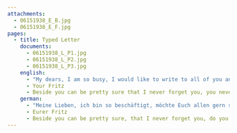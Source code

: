 ```yaml
---
attachments:
  - 06151938_E_B.jpg
  - 06151938_E_F.jpg
pages:
  - title: Typed Letter
    documents:
      - 06151938_L_P1.jpg
      - 06151938_L_P2.jpg
      - 06151938_L_P3.jpg
    english:
      - "My dears, I am so busy, I would like to write to all of you and would also like that my letter travels with today departing Bremen. Therefore, like last time, I take refuge in the \"family letter\". This should not become a habit, at least as long as my dear wife is still there. Yes, my dear Evchen, you have a right to a separate letter, all for you alone and will get it back soon. I got 10 letters today with Bremen. How should a person be able to answer that. Among them was the von Evchen vom 6.6 as well as picture postcard v. Ammelshain, the Nieheim 6.6 and the Rostock 7.6. First of all I would like to mention that I disagree with you lb.Grete. Apart from a few rows, you only wrote 1/2 a page under a letter from Mama. I hardly believe that post has been lost here. If you wrote meanwhile, that would be the only letter. I am sorry that you are not satisfied with my letters in general. Unfortunately, I am unable to produce reports as they are to be read in the C.V.Zeitung. It may sound paradoxical that on the one hand I am unemployed, on the other hand I have no time to make a mood report. I have told you how I spend my days, and besides, our current correspondence can only be handled as a question and answer game. I repeat, however, that in the morning I drive to the city and spend the mornings there to find a position. Of course, I relax in between times for an hour. You have to do everything verbally and in writing. As a result, I have a lot to walk and write too. I have waited more than once for 5 to 10 times 3 hours for someone and then did not speak to him. I feel healthier in Germany than in Germany, and by no means uncomfortable with the way one has to look for a job here. I had imagined it that way. I could already have been in positions, but I did not want them, because I have something in mind and have enough time to pursue this goal for the time being. If I do not feel like chasing or the weather is too warm for me, I lie on the lazy skin. Especially you, lb.Mama, other I know that you are worried, I would like to say that I feel very well, and that I am satisfied and glad that I am here. I do not know if you disbelieve Thomas believe me, but unfortunately I can not do anything but assure you. I could write, I found a job and earn 30D. the week. But why? I'm so happy too, because things have not turned out so far that I'm somehow anxious. Your letters, Lama and Grete, make the impression that there are still many things to tell, but you refuse them for any reason whatsoever. You are welcome to write everything that happens to me. I am not so squeamish and besides, I am of the opinion that I am not doing things for things in which I can not change at all. What is the Kamp doing? What Gentzsch? What the sold garden? What else is new in Nieheim? Greetings to all acquaintances, You know who comes into question. Please tell me to write to him in about 8 days because I still have a meeting for Helmut. However, today I can say that this thing is not very promising. Dear Suse, Mr. L. has written me a nice letter. I will occasionally answer him. As for Mr Friedlander, Grete is not right. You did it right. Here it means either - order. Have I already written a headhound letter? I do not think so. The only thing that bothers me about this life is that Evchen is sitting over there. But I hope you. lb.Evchen, in September at the latest here. Do not listen so much to Frl.L in this regard. If you have the aff. have, do you prefer it. You only have to go to the consul and tell him how things are with us, then you get out of line. This is not a joke but a fact. I hope that I have the aff. can send in 10-14 days. Certainly it is not. I hope you are convinced that I am doing everything to reduce the waiting time. I can not give you any advice on how best to educate yourself economically. I do not understand it and have to leave that to you. You do not need to be a perfect housewife, just to know what's going on in the kitchen and in the house. Of course you know that, says Mama Rath, but I think you should know it more thoroughly. Surely you will be glad in Nieheim, if you get him, but because of the awakening you do not need to travel there. Your mother can do that as well as mine! I also had a letter from G. He is more interested in America. Since you must have been wrong. I will tick the desired films with the next post. I write this letter to L., and when I go home, the letter certainly does not reach Bremen. I did not contact Dr. Lindemann, but I had the intention to do it and will do it shortly. Greetings please. Ury heartily from me and tell her, she would get a letter later, when the times would be quieter. From. Heart I had a short but nice letter. I did not think he could write such a letter. Order him a nice greeting, tell him, I thanked him very much for his letter and would write to him soon. Dr.Hallemann is the only one I have not visited yet, I go to see him these days. It did not work that way. Do not buy elekt. Stove. If you can get an iron for 110 volts AC (my cousin just says it would be irrelevant to ironing whether they are for DC or Wcc current) buy it. Otherwise not. I do not want to mix with your light clothes. Buy what you need. I just did not advise you to buy too much. It's too hard to put that stuff in here. Of Franken I have not heard the least. As good as G., he could have written me some rhymes as well. Please get me the Adrsse. Write me a bit more English, so you can practice. Do not be so anxious about it for God's sake. Only from speaking. Reading, writing is learned, but not when you shut your mouth. The few lines were very nice, almost without mistakes. Taking a little trip does not mean to make a trip but to take a trip. As a result, it says: We took a trip to Kleinsteigberg, Maked, as you write, there is not super-skin but made. The correct Gisela. I thank you very much for your Breif, but still noticed that it's haven '5 means. But J am sorry, there's another little mistake in it, just a fery sligt one. You have to say: J hope you have not forgotten me, But I'm sorry, that's immaterial. I hope that you are all well, and that you have no complaints otherwise. Best wishes to all of you"
      - Your Fritz
      - Beside you can be pretty sure that I never forget you, you never understand
    german:
      - "Meine Lieben, ich bin so beschäftigt, möchte Euch allen gern schreiben und möchte ausserdem, dass mein Brief mit der heute abgehenden Bremen reist.  Deshalb nehme ich wie das letzte Mal meine Zuflucht zu dem \"Familienbrief\". Das soll keine Gewohnheit werden, wenigstens solange nicht, wie meine liebe Frau noch dort ist. Jawohl, mein liebes Evchen, Du hast ein Anrecht auf einen separaten Brief, ganz für Dich alleine und bekommst ihn auch demnächst wieder. Jch habe heute mit der Bremen 10 Briefe bekommen. Wie soll ein Mensch die beantworten Können. Darunter war der von Evchen vom 6.6 sowie Ansichtskarte v. Ammelshain, der von Nieheim vom 6.6 und der von Rostock vom 7.6. Vorab möchte ich erwähnen, dass ich mit Dir lb.Grete, nicht übereinstimme. Du hast abgesehen von ein paar Reihen nur einmal 1/2 Seite unter einen Brief von Mama geschrieben. Jch glaube kaum, dass Post nach hier verloren gegangen ist. Solltest Du indessen geschrieben haben, wäre das der einzige Brief. Es tut mir leid, dass Jhr mit meinen Briefen im Allgemeinen nicht zufrieden seid. Leider bin ich nicht in der Lage, Berichte zu verfertigen, wie sie ih der C.V.Zeitung zu lesen sind. Es mag auch paradox klingen, dass ich einerseits stellungslos bin, andererseits keine Zeit habe, einen Stimmungsbericht anzufertigen. Jch abe Euch mitgeteilt, wie ich meine Tage verbringe und im Uebrigen kann sich unsere momentane Korrespondenz nur als Frage- und Antwortspiel abwickeln. Jch wiederhole indessen, dass ich morgens zur Stadt fahre, mich dort den gangzen Tag aufhalte, um eine Stellung zu finden. Natürlich ruhe ich mich zwischendurch mal l Stunde aus. Man muss alles mündlich und schriftlich machen. Jnfolgedessen habe ich viel zu laufen und auch zu schreiben. Jch habe mehr als einmal 5 bis 10 mal 3 Stunden auf jemand gewartet und ihn dann doch nicht gesprochen. Jch fühle mich gesundheitlich besser als in Deutchland und bind durch die Art, wie man sich hier eine Arbeit suchen muss, in keiner Weise unangenehm berührt. Jch hatte es mir so vorgestellt. Jch hätte schon Stellungen haben können, wollte sie aber nicht, weil ich was Bestimmtes im Auge habe und Zeit genug habe, dieses Ziel vorläufig zu verfolgen. Wenn ich keine Lust mehr habe zu jagen oder das Wetter ist mir zu warm, lege ich mich auf die faule Haut. Besonders Dir,  lb.Mama, vonnder ich weiss, dass Du Dir Sorgen machst, möchte ich sagen, dass ich mich sehr wohl fühle, und dass ich zufrieden bin und froh, dass ich hier bin. Jch weiss nicht, ob Du ungläubiger Thomas mir das glaubst, aber leider kann ich nichts tun als es Dir versichern. Jch könnte ja schreiben, ich habe eine Stellung gefunden und verdiene 30D. die Woche. Aber warum denn? Jch bin auch so zufrieden, weil die Dinge sich bisher nicht so gezeigt haben, dass mir irgendwie bange wäre. Eure Briefe l.Mama und Grete machen den Eindruch, als ob da noch manches mitzuteilen wäre, was Jhr aber aus irgendwelchen Rücksichten auf mich unterschlagt. Jhr dürft mir ruhig alles schreiben, was vorgeht. Jch bin nicht so zimperlich und ausserdam stehe ich auf dem Standpunkt, dass ich mich nicht wegen Sachen meschugge mache, an denen ich rein garnichts ändern kann. Was macht der Kamp? Was Gentzsch? Was der verkaufte Garten? Was gibt es sonstNeues in Nieheim? Schöne Grüsse an alle Bekannten, Jhr wisst, wer dafür in Frage kommt. Sagt bitte dass ich ihm in ca 8 Tageb schreiben, weil ich noch eine Besprechung wegen Helmut habe. Heute kann ich allerdings schon sagen, dass diese Sache wenig aussichtsvoll ist. Liebe Suse, Herr L. hat mir geschrieben, einen netten Brief. Jch werde ihm gelegentlich mal antworten. Was Herrn Friedländer anbetrifft, so hat Grete nicht Recht. Du hast es richtig gemacht. Hier heisst es entweder - order. Habe ich schon einen Kopfhängerischen Brief geschrieben? Jch denke garnicht daran. Das einzige, was mich an diesem Leben stört ist, dass Evchen drüben sitzt. Jch hoffe indessen, dass Du. lb.Evchen, im September spätestens hier sein kannst. Hör in dieser Beziehung nicht so viel auf Frl.L. Wenn Du das Aff. hast, kommst Du bevorzugt dran. Du brauvhst nur zum Konsul zu gehen und ihm sagen, wie die Dinge bei uns liegen, Dann kommst Du ausser der Reihe dran. Das ist kein Scherz sondern Tatsache. Jch hoffe, dass ich das Aff. in 10-14 Taggen schicken kann. Bestimmt ist es nicht. Du bist hoffentlich davon überzeugt, dass ich alles tue, um die Wartezeit abzukürzen. Jch kann Dir keinen Rat geben, wie Du Dich am besten haushälterisch ausbildest. Jch verstehe nichts davon und muss das Dir selbst überlassen. Du brauchst keine perfekte Hausfrau zu sein sondern nur zu wissen, wie es in Küche und Haus zugeht. Natürlich weisst Du das, sagt Mama Rath, aber ich meine, Du solltrst es gründlicher wissen. Sicher werden sie sich in Nieheim freuen, wenn Du himkommst, aber wegen des Einweckens brauchst Du nicht hinzureisen. Das kann doch Deine Mutter ebensogut wie meine! Von G. hatte ich auch einen Brief. Er ist sher an Amerika interessiert. Da musst Du Dich geirrt haben. Die gewünschten Filme sichicken ich mit der nächsten Post. Jch schreibe diesen Brief bei L. und wenn ich nachmal nach Hause gehe, erreicht der Brief bestimmt die Bremen nicht mehr. Bei Dr.Lindemann habe ich mich nicht gemeldet, hatte aber die Absicht, es zu tun und werde es in Kürze machen. Grüsse bitte Frau Dr. Ury herzlich von mir und sage ihr, sie bekäme später einen Brief, wenn die Zeiten ruhiger wären. Von. Herz hatte ich einen kurzen, aber netten Brief. Jch dachte garnicht, dass er so einen Brief schreiben könnte. Bestele aich ihm einen schönen Gruss, sage ihm,  ich dankte sehr für seinen Brief und würde ihm demnächst selbst schreiben. Dr.Hallemann ist der einzige, den ich noch nicht besucht habe, ich gehe dieser Tage mal zu ihm. Es hat sich nicht so gemacht. Kaufe keine elekt. Kocher. Wenn Du ein Bügeleisen für 110 Volt Wechselstrom (mein Vetter sagt gerade, es wäre bei Bügelseien gleichgültig, ob sie für Gleich- oder Wehcselstrom eingericht seien) bekommen kannst kaufe es. Sonst nicht. Jch will mich nicht in Deine leichten Kleider mischen. Kaufe Dir, was Du brauchst. Jch wollte Dir nur abraten, zu viel zu kaufen. Es ist zu schwer, das Zeug hier alles unterzubringen. Von Franken habe ich noch nicht das Geringst gehört. Genau so gut wie an G. hätte er mir auch ein paar Reiehn schreiben können. Bitte besorge mir doch mal die Adrsse. Schreibe mir öfter ein bisschen Englisch, damit kannst Du Dich üben. Sei um Gotteswillen nicht so ängstlich damit. Nur vom Sprechen. Lesen, Schreiben lernt man, nicht aber wenn man den Mund zuhält. Die paar Zeilen waren ganz nett, fast ohne Fehler. Einen kleinen Ausflug machen heisst nicht to make a trip sondern to take a trip. Jnfolgedessen heisst es: we took a trip to Kleinsteigberg, Maked, wie Du es schreibst, gibt es überhautnicht sondern made. Die korrekte Gisela. der ich recht schön für ihren Breif danke, hats doch noch gemerkt, dass es haven '5 heisst. But J am sorry, there es still another little mistake in it, just a fery sligt one. You have to say: J hope jau haven't forgotten me, Not me forgotten, But as J said, thats immaterial. Very important is, to write at all' Jch hoffe, dass Jhr alle gesund seid und ach sonst nicht zu Klagen habt. Viehle herzliche Grüsse an Euch alle"
      - Eurer Fritz
      - Beside you can be pretty sure, that I never forget you, do you understand Never
---
```

  